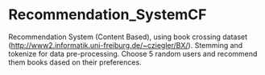 # Recommendation_SystemCF
Recommendation System (Content Based), using book crossing dataset (http://www2.informatik.uni-freiburg.de/~cziegler/BX/). Stemming and tokenize for data pre-processing. Choose 5 random users and recommend them books dased on their preferences.
